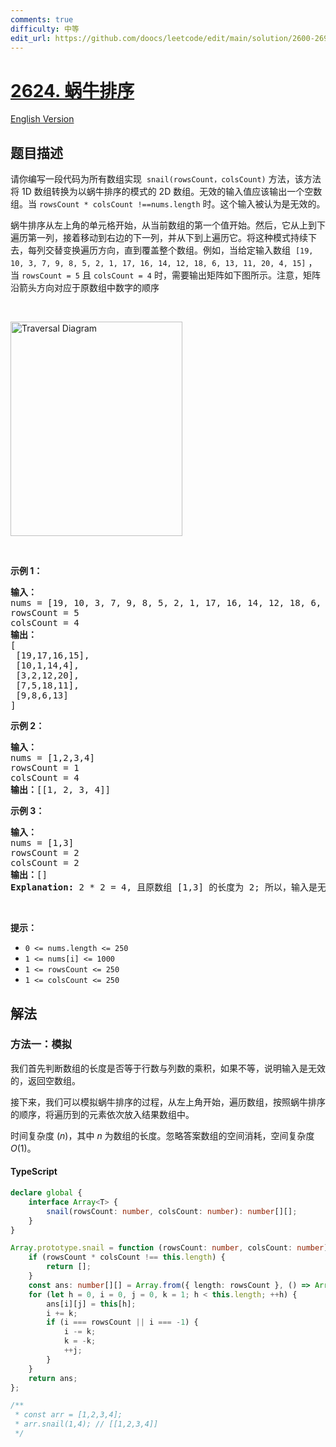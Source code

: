 ```yaml
---
comments: true
difficulty: 中等
edit_url: https://github.com/doocs/leetcode/edit/main/solution/2600-2699/2624.Snail%20Traversal/README.md
---
```


<!-- problem:start -->

# [2624. 蜗牛排序](https://leetcode.cn/problems/snail-traversal)

[English Version](/solution/2600-2699/2624.Snail%20Traversal/README_EN.md)

## 题目描述

<!-- description:start -->

<p>请你编写一段代码为所有数组实现&nbsp;&nbsp;<code>snail(rowsCount，colsCount)</code> 方法，该方法将 1D 数组转换为以蜗牛排序的模式的 2D 数组。无效的输入值应该输出一个空数组。当 <code>rowsCount * colsCount&nbsp;!==</code><code>nums.length</code>&nbsp;时。这个输入被认为是无效的。</p>

<p>蜗牛排序从左上角的单元格开始，从当前数组的第一个值开始。然后，它从上到下遍历第一列，接着移动到右边的下一列，并从下到上遍历它。将这种模式持续下去，每列交替变换遍历方向，直到覆盖整个数组。例如，当给定输入数组&nbsp;&nbsp;<code>[19, 10, 3, 7, 9, 8, 5, 2, 1, 17, 16, 14, 12, 18, 6, 13, 11, 20, 4, 15]</code> ，当 <code>rowsCount = 5</code>&nbsp;且&nbsp;<code>colsCount = 4</code> 时，需要输出矩阵如下图所示。注意，矩阵沿箭头方向对应于原数组中数字的顺序</p>

<p>&nbsp;</p>

<p><img alt="Traversal Diagram" src="https://fastly.jsdelivr.net/gh/doocs/leetcode@main/solution/2600-2699/2624.Snail%20Traversal/images/screen-shot-2023-04-10-at-100006-pm.png" style="width: 275px; height: 343px;" /></p>

<p>&nbsp;</p>

<p><b>示例 1：</b></p>

<pre>
<b>输入：</b>
nums = [19, 10, 3, 7, 9, 8, 5, 2, 1, 17, 16, 14, 12, 18, 6, 13, 11, 20, 4, 15]
rowsCount = 5
colsCount = 4
<b>输出：</b>
[
 [19,17,16,15],
&nbsp;[10,1,14,4],
&nbsp;[3,2,12,20],
&nbsp;[7,5,18,11],
&nbsp;[9,8,6,13]
]
</pre>

<p><b>示例 2：</b></p>

<pre>
<b>输入：</b>
nums = [1,2,3,4]
rowsCount = 1
colsCount = 4
<b>输出：</b>[[1, 2, 3, 4]]
</pre>

<p><b>示例 3：</b></p>

<pre>
<b>输入：</b>
nums = [1,3]
rowsCount = 2
colsCount = 2
<b>输出：</b>[]
<strong>Explanation:</strong> 2 * 2 = 4, 且原数组 [1,3] 的长度为 2; 所以，输入是无效的。
</pre>

<p>&nbsp;</p>

<p><b>提示：</b></p>

<ul>
	<li><code>0 &lt;= nums.length &lt;= 250</code></li>
	<li><code>1 &lt;= nums[i] &lt;= 1000</code></li>
	<li><code>1 &lt;= rowsCount &lt;= 250</code></li>
	<li><code>1 &lt;= colsCount &lt;= 250</code></li>
</ul>

<!-- description:end -->

## 解法

<!-- solution:start -->

### 方法一：模拟

我们首先判断数组的长度是否等于行数与列数的乘积，如果不等，说明输入是无效的，返回空数组。

接下来，我们可以模拟蜗牛排序的过程，从左上角开始，遍历数组，按照蜗牛排序的顺序，将遍历到的元素依次放入结果数组中。

时间复杂度 $(n)$，其中 $n$ 为数组的长度。忽略答案数组的空间消耗，空间复杂度 $O(1)$。

<!-- tabs:start -->

#### TypeScript

```ts
declare global {
    interface Array<T> {
        snail(rowsCount: number, colsCount: number): number[][];
    }
}

Array.prototype.snail = function (rowsCount: number, colsCount: number): number[][] {
    if (rowsCount * colsCount !== this.length) {
        return [];
    }
    const ans: number[][] = Array.from({ length: rowsCount }, () => Array(colsCount));
    for (let h = 0, i = 0, j = 0, k = 1; h < this.length; ++h) {
        ans[i][j] = this[h];
        i += k;
        if (i === rowsCount || i === -1) {
            i -= k;
            k = -k;
            ++j;
        }
    }
    return ans;
};

/**
 * const arr = [1,2,3,4];
 * arr.snail(1,4); // [[1,2,3,4]]
 */
```

<!-- tabs:end -->

<!-- solution:end -->

<!-- problem:end -->
